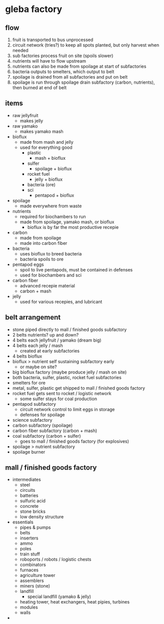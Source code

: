 # gleba factory

## flow

1. fruit is transported to bus unprocessed
2. circuit network (tries?) to keep all spots planted, but only harvest when needed
3. sub factories process fruit on site (spoils slower)
4. nutrients will have to flow upstream
5. nutrients can also be made from spoilage at start of subfactories
6. bacteria outputs to smelters, which output to belt
7. spoilage is drained from all subfactories and put on belt
8. spoilage is run through spoilage drain subfactory (carbon, nutrients), then burned at end of belt

## items

- raw jellyfruit
  - makes jelly
- raw yamako
  - makes yamako mash
- bioflux
  - made from mash and jelly
  - used for everything good
    - plastic
      - mash + bioflux
    - sulfer
      - spoilage + bioflux
    - rocket fuel
      - jelly + bioflux
    - bacteria (ore)
    - sci
      - pentapod + bioflux
- spoilage
  - made everywhere from waste
- nutrients
  - required for biochambers to run
  - made from spoilage, yamako mash, or bioflux
    - bioflux is by far the most productive recepie
- carbon
  - made from spoilage
  - made into carbon fiber
- bacteria
  - uses bioflux to breed bacteria
  - bacteria spoils to ore
- pentapod eggs
  - spoil to live pentapods, must be contained in defenses
  - used for biochambers and sci
- carbon fiber
  - advanced recepie material
  - carbon + mash
- jelly
  - used for various recepies, and lubricant

## belt arrangement

- stone piped directly to mall / finished goods subfactory
- 2 belts nutrients? up and down?
- 4 belts each jellyfruit / yamako (dream big)
- 4 belts each jelly / mash
  - created at early subfactories
- 4 belts bioflux
- bioflux > nutrient self sustaining subfactory early
  - or maybe on site?
- big bioflux factory (maybe produce jelly / mash on site)
- both bacteria, sulfer, plastic, rocket fuel subfactories
- smelters for ore
- metal, sulfer, plastic get shipped to mall / finished goods factory
- rocket fuel gets sent to rocket / logistic network
  - some sulfer stays for coal production
- pentapod subfactory
  - circuit network control to limit eggs in storage
  - defenses for spoilage
- science subfactory
- carbon subfactory (spoilage)
- carbon fiber subfactory (carbon + mash)
- coal subfactory (carbon + sulfer)
  - goes to mall / finished goods factory (for explosives)
- spoilage > nutrient subfactory
- spoilage burner

## mall / finished goods factory

- intermediates
  - steel
  - circuits
  - batteries
  - sulfuric acid
  - concrete
  - stone bricks
  - low density structure
- essentials
  - pipes & pumps
  - belts
  - inserters
  - ammo
  - poles
  - train stuff
  - roboports / robots / logistic chests
  - combinators
  - furnaces
  - agriculture tower
  - assemblers
  - miners (stone)
  - landfill
    - special landfill (yamako & jelly)
  - heating tower, heat exchangers, heat pipies, turbines
  - modules
  - walls
- 
